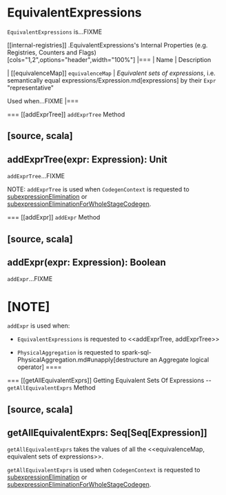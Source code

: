 # EquivalentExpressions

`EquivalentExpressions` is...FIXME

[[internal-registries]]
.EquivalentExpressions's Internal Properties (e.g. Registries, Counters and Flags)
[cols="1,2",options="header",width="100%"]
|===
| Name
| Description

| [[equivalenceMap]] `equivalenceMap`
| *Equivalent sets of expressions*, i.e. semantically equal expressions/Expression.md[expressions] by their `Expr` "representative"

Used when...FIXME
|===

=== [[addExprTree]] `addExprTree` Method

[source, scala]
----
addExprTree(expr: Expression): Unit
----

`addExprTree`...FIXME

NOTE: `addExprTree` is used when `CodegenContext` is requested to [subexpressionElimination](CodegenContext.md#subexpressionElimination) or [subexpressionEliminationForWholeStageCodegen](CodegenContext.md#subexpressionEliminationForWholeStageCodegen).

=== [[addExpr]] `addExpr` Method

[source, scala]
----
addExpr(expr: Expression): Boolean
----

`addExpr`...FIXME

[NOTE]
====
`addExpr` is used when:

* `EquivalentExpressions` is requested to <<addExprTree, addExprTree>>

* `PhysicalAggregation` is requested to spark-sql-PhysicalAggregation.md#unapply[destructure an Aggregate logical operator]
====

=== [[getAllEquivalentExprs]] Getting Equivalent Sets Of Expressions -- `getAllEquivalentExprs` Method

[source, scala]
----
getAllEquivalentExprs: Seq[Seq[Expression]]
----

`getAllEquivalentExprs` takes the values of all the <<equivalenceMap, equivalent sets of expressions>>.

`getAllEquivalentExprs` is used when `CodegenContext` is requested to [subexpressionElimination](CodegenContext.md#subexpressionElimination) or [subexpressionEliminationForWholeStageCodegen](CodegenContext.md#subexpressionEliminationForWholeStageCodegen).
